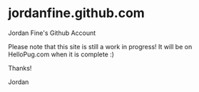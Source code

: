 jordanfine.github.com
=====================

Jordan Fine's Github Account

Please note that this site is still a work in progress! It will be on HelloPug.com when it is complete :)

Thanks!

Jordan